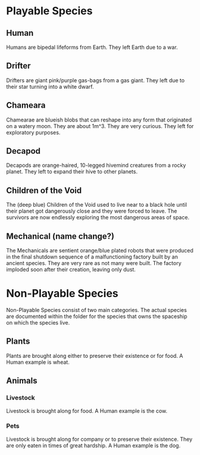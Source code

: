# Playable Species

## Human
Humans are bipedal lifeforms from Earth. They left Earth due to a war.

## Drifter
Drifters are giant pink/purple gas-bags from a gas giant. They left due to their star turning into a white dwarf.

## Chameara
Chamearae are blueish blobs that can reshape into any form that originated on a watery moon. They are about 1m^3. They are very curious. They left for exploratory purposes.

## Decapod
Decapods are orange-haired, 10-legged hivemind creatures from a rocky planet. They left to expand their hive to other planets.

## Children of the Void
The (deep blue) Children of the Void used to live near to a black hole until their planet got dangerously close and they were forced to leave.
The survivors are now endlessly exploring the most dangerous areas of space.

## Mechanical (name change?)
The Mechanicals are sentient orange/blue plated robots that were produced in the final shutdown sequence of a malfunctioning factory built by an ancient species. They are very rare as not many were built. The factory imploded soon after their creation, leaving only dust.

# Non-Playable Species

Non-Playable Species consist of two main categories. The actual species are documented within the folder for the species that owns the spaceship on which the species live.

## Plants

Plants are brought along either to preserve their existence or for food. A Human example is wheat.

## Animals

### Livestock

Livestock is brought along for food. A Human example is the cow.

### Pets

Livestock is brought along for company or to preserve their existence. They are only eaten in times of great hardship. A Human example is the dog.
